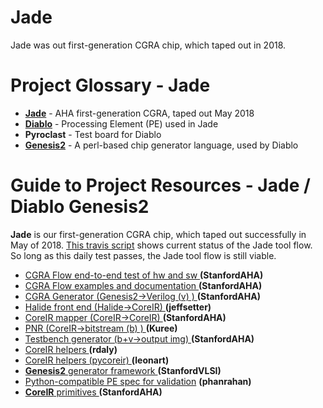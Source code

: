 # Jade

Jade was out first-generation CGRA chip, which taped out in 2018.


# Project Glossary - Jade

* [**Jade**](https://travis-ci.org/StanfordAHA/CGRAFlow)        - AHA first-generation CGRA, taped out May 2018
* [**Diablo**](https://travis-ci.org/StanfordAHA/CGRAGenerator) - Processing Element (PE) used in Jade
* **Pyroclast**                                                 - Test board for Diablo
* [**Genesis2**](https://github.com/StanfordVLSI/Genesis2)      - A perl-based chip generator language, used by Diablo


# Guide to Project Resources - Jade / Diablo Genesis2

**Jade** is our first-generation CGRA chip, which taped out successfully in May of 2018.
[This travis script](https://travis-ci.org/StanfordAHA/CGRAFlow) 
shows current status of the Jade tool flow. So long as this daily test passes, 
the Jade tool flow is still viable.

* [CGRA Flow end-to-end test of hw and sw  ](https://github.com/StanfordAHA/CGRAFlow)      **(StanfordAHA)**
* [CGRA Flow examples and documentation    ](https://github.com/StanfordAHA/CGRAFlowDoc)   **(StanfordAHA)**
* [CGRA Generator (Genesis2->Verilog (v) ) ](https://github.com/StanfordAHA/CGRAGenerator) **(StanfordAHA)**
* [Halide front end (Halide->CoreIR)       ](https://github.com/jeffsetter/Halide_CoreIR ) **(jeffsetter)**
* [CoreIR mapper (CoreIR->CoreIR)          ](https://github.com/StanfordAHA/CGRAMapper   ) **(StanfordAHA)**
* [PNR (CoreIR->bitstream (b) )            ](https://github.com/Kuree/cgra_pnr           ) **(Kuree)**
* [Testbench generator (b+v->output img)   ](https://github.com/StanfordAHA/TestBenchGenerator ) **(StanfordAHA)**
* [CoreIR helpers                          ](https://github.com/rdaly525/coreir        ) **(rdaly)**
* [CoreIR helpers (pycoreir)               ](https://github.com/leonardt/pycoreir      ) **(leonart)**
* [**Genesis2** generator framework        ](https://github.com/StanfordVLSI/Genesis2  ) **(StanfordVLSI)**
* [Python-compatible PE spec for validation](https://github.com/phanrahan/pe           ) **(phanrahan)**
* [**CoreIR** primitives                   ](https://github.com/StanfordAHA/Primitives ) **(StanfordAHA)**

